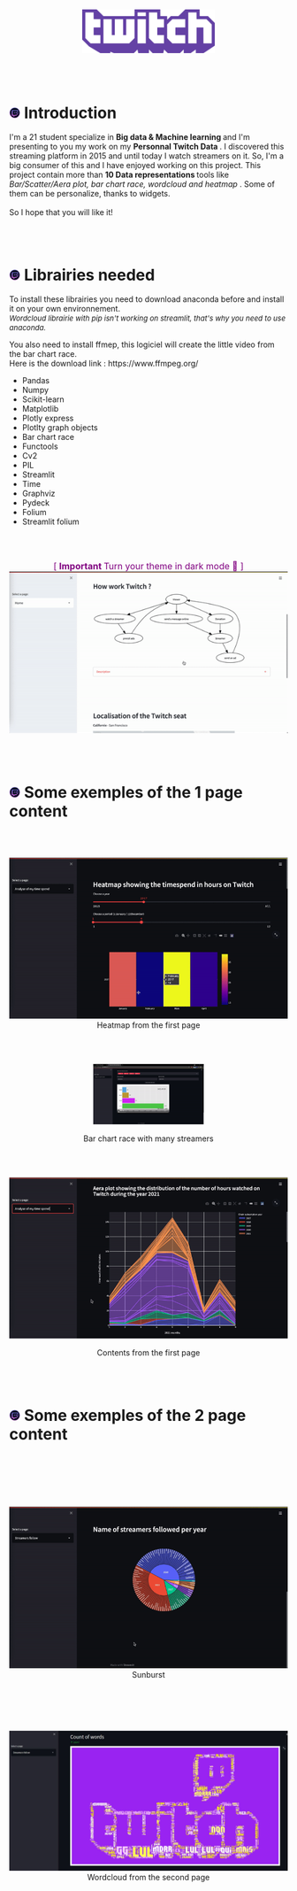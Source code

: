 </br>
<p align="center">

<img src="test3.png" width=240 >
</p>

</br></br>


# <img src="test.png" width=20 >  Introduction 
<p>
I'm a 21 student specialize in <strong>Big data & Machine learning </strong> and I'm presenting to you my work on my <strong> Personnal Twitch Data </strong>. I discovered this streaming platform in 2015 and until today I watch streamers on it. So, I'm a big consumer of this and I have enjoyed working on this project. This project contain more than <strong> 10 Data representations </strong> tools like <em> Bar/Scatter/Aera plot, bar chart race, wordcloud and heatmap </em>. Some of them can be personalize, thanks to widgets.
</br></br> So I hope that you will like it! 
</p>
</br></br>

# <img src="test.png" width=20 >  Librairies needed

<p>
To install these librairies you need to download anaconda before and install it on your own environnement. </br> <em> <font size=2>Wordcloud librairie with pip isn't working on streamlit, that's why you need to use anaconda. </font> </em>
</p>
<p>
    You also need to install ffmep, this logiciel will create the little video from the bar chart race. </br> Here is the download link : https://www.ffmpeg.org/
</p>
<ul>
    <li>Pandas</li>
    <li>Numpy</li>
    <li>Scikit-learn</li>
    <li>Matplotlib</li>
    <li>Plotly express</li>
    <li>Plotlty graph objects</li>
    <li>Bar chart race</li>
    <li>Functools</li>
    <li>Cv2</li>
    <li>PIL</li>
    <li>Streamlit</li>
    <li>Time</li>
    <li>Graphviz</li>
    <li>Pydeck</li>
    <li>Folium</li>
    <li>Streamlit folium</li>
</ul>


</br></br>

<p align="center">
    <font color="purple" size=3> [ <strong> Important </strong> Turn your theme in dark mode 🌙 ] </font>
</br>
<img src="dark.gif" width=600 >

</p>

</br></br>

# <img src="test.png" width=20 > Some exemples of the 1 page content


</br>
</br>
<p align="center">

<img src="heatmap.gif">
</br>
Heatmap from the first page

</br></br>
<p align="center">
<img src="bar.gif" width=200>
    </br>

<p align="center">
Bar chart race with many streamers
    </p>
    
</br></br>
<p align="center">
<img src="page.gif">
    </br>

<p align="center">
Contents from the first page 
    </p>
</br></br>

# <img src="test.png" width=20 > Some exemples of the 2 page content

</br></br>

</br></br>
<p align="center">
<img src="sunburst.gif">
    Sunburst
</p>

</br>

</br></br>
<p align="center">
<img src="wordcloud.JPG">
Wordcloud from the second page
</p>

